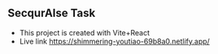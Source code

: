 ## SecqurAIse Task

- This project is created with Vite+React
- Live link https://shimmering-youtiao-69b8a0.netlify.app/
